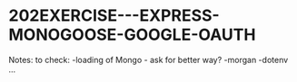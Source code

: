 # 202EXERCISE---EXPRESS-MONOGOOSE-GOOGLE-OAUTH

Notes:
to check: 
-loading of Mongo - ask for better way?
-morgan
-dotenv
...
